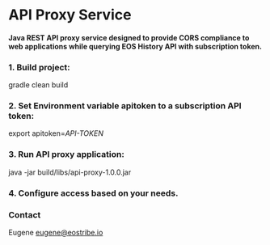 # API Proxy Service

#### Java REST API proxy service designed to provide CORS compliance to web applications while querying EOS History API with subscription token.

### 1. Build project:

gradle clean build

### 2. Set Environment variable apitoken to a subscription API token:

export apitoken=*API-TOKEN*

### 3. Run API proxy application:

java -jar build/libs/api-proxy-1.0.0.jar

### 4. Configure access based on your needs.


### Contact 

Eugene eugene@eostribe.io 





